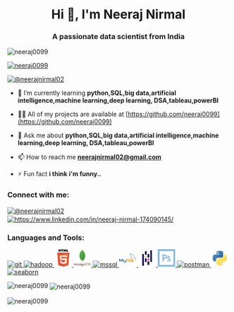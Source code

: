 <h1 align="center">Hi 👋, I'm Neeraj Nirmal</h1>
<h3 align="center">A passionate data scientist from India</h3>

<p align="left"> <img src="https://komarev.com/ghpvc/?username=neeraj0099&label=Profile%20views&color=0e75b6&style=flat" alt="neeraj0099" /> </p>

<p align="left"> <a href="https://github.com/ryo-ma/github-profile-trophy"><img src="https://github-profile-trophy.vercel.app/?username=neeraj0099" alt="neeraj0099" /></a> </p>

<p align="left"> <a href="https://twitter.com/@neerajnirmal02" target="blank"><img src="https://img.shields.io/twitter/follow/@neerajnirmal02?logo=twitter&style=for-the-badge" alt="@neerajnirmal02" /></a> </p>

- 🌱 I’m currently learning **python,SQL,big data,artificial intelligence,machine learning,deep learning, DSA,tableau,powerBI**

- 👨‍💻 All of my projects are available at [https://github.com/neeraj0099](https://github.com/neeraj0099)

- 💬 Ask me about **python,SQL,big data,artificial intelligence,machine learning,deep learning, DSA,tableau,powerBI**

- 📫 How to reach me **neerajnirmal02@gmail.com**

- ⚡ Fun fact **i think i'm funny..**

<h3 align="left">Connect with me:</h3>
<p align="left">
<a href="https://twitter.com/neerajnirmal02" target="blank"><img align="center" src="https://raw.githubusercontent.com/rahuldkjain/github-profile-readme-generator/master/src/images/icons/Social/twitter.svg" alt="@neerajnirmal02" height="30" width="40" /></a>
<a href="https://linkedin.com/in/neeraj-nirmal-174090145/" target="blank"><img align="center" src="https://raw.githubusercontent.com/rahuldkjain/github-profile-readme-generator/master/src/images/icons/Social/linked-in-alt.svg" alt="https://www.linkedin.com/in/neeraj-nirmal-174090145/" height="30" width="40" /></a>
</p>

<h3 align="left">Languages and Tools:</h3>
<p align="left"> <a href="https://git-scm.com/" target="_blank" rel="noreferrer"> <img src="https://www.vectorlogo.zone/logos/git-scm/git-scm-icon.svg" alt="git" width="40" height="40"/> </a> <a href="https://hadoop.apache.org/" target="_blank" rel="noreferrer"> <img src="https://www.vectorlogo.zone/logos/apache_hadoop/apache_hadoop-icon.svg" alt="hadoop" width="40" height="40"/> </a> <a href="https://www.w3.org/html/" target="_blank" rel="noreferrer"> <img src="https://raw.githubusercontent.com/devicons/devicon/master/icons/html5/html5-original-wordmark.svg" alt="html5" width="40" height="40"/> </a> <a href="https://www.mongodb.com/" target="_blank" rel="noreferrer"> <img src="https://raw.githubusercontent.com/devicons/devicon/master/icons/mongodb/mongodb-original-wordmark.svg" alt="mongodb" width="40" height="40"/> </a> <a href="https://www.microsoft.com/en-us/sql-server" target="_blank" rel="noreferrer"> <img src="https://www.svgrepo.com/show/303229/microsoft-sql-server-logo.svg" alt="mssql" width="40" height="40"/> </a> <a href="https://www.mysql.com/" target="_blank" rel="noreferrer"> <img src="https://raw.githubusercontent.com/devicons/devicon/master/icons/mysql/mysql-original-wordmark.svg" alt="mysql" width="40" height="40"/> </a> <a href="https://pandas.pydata.org/" target="_blank" rel="noreferrer"> <img src="https://raw.githubusercontent.com/devicons/devicon/2ae2a900d2f041da66e950e4d48052658d850630/icons/pandas/pandas-original.svg" alt="pandas" width="40" height="40"/> </a> <a href="https://www.photoshop.com/en" target="_blank" rel="noreferrer"> <img src="https://raw.githubusercontent.com/devicons/devicon/master/icons/photoshop/photoshop-line.svg" alt="photoshop" width="40" height="40"/> </a> <a href="https://postman.com" target="_blank" rel="noreferrer"> <img src="https://www.vectorlogo.zone/logos/getpostman/getpostman-icon.svg" alt="postman" width="40" height="40"/> </a> <a href="https://www.python.org" target="_blank" rel="noreferrer"> <img src="https://raw.githubusercontent.com/devicons/devicon/master/icons/python/python-original.svg" alt="python" width="40" height="40"/> </a> <a href="https://seaborn.pydata.org/" target="_blank" rel="noreferrer"> <img src="https://seaborn.pydata.org/_images/logo-mark-lightbg.svg" alt="seaborn" width="40" height="40"/> </a> </p>

<p><img align="left" src="https://github-readme-stats.vercel.app/api/top-langs?username=neeraj0099&show_icons=true&locale=en&layout=compact" alt="neeraj0099" /></p>

<p>&nbsp;<img align="center" src="https://github-readme-stats.vercel.app/api?username=neeraj0099&show_icons=true&locale=en" alt="neeraj0099" /></p>

<p><img align="center" src="https://github-readme-streak-stats.herokuapp.com/?user=neeraj0099&" alt="neeraj0099" /></p>
